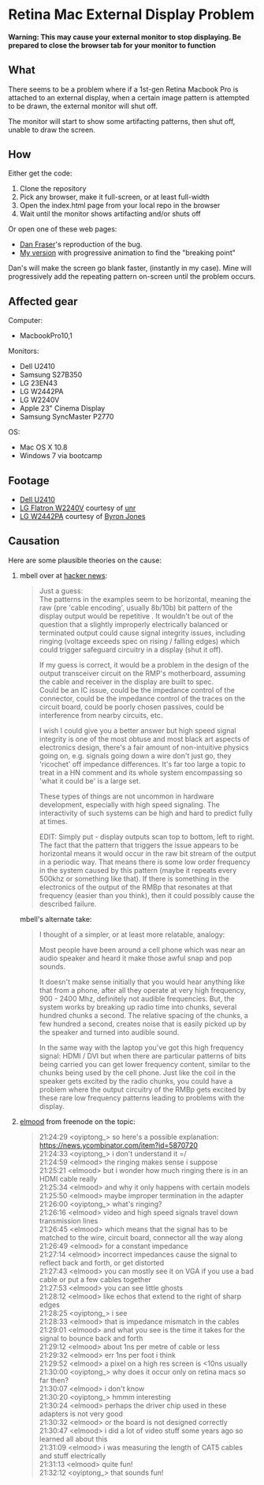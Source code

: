 Retina Mac External Display Problem
===================================

#### Warning: This may cause your external monitor to stop displaying. Be prepared to close the browser tab for your monitor to function

What
----

There seems to be a problem where if a 1st-gen Retina Macbook Pro is attached to an external display, when a certain image pattern is attempted to be drawn, the external monitor will shut off.

The monitor will start to show some artifacting patterns, then shut off, unable to draw the screen.

How
---

Either get the code:

1. Clone the repository
2. Pick any browser, make it full-screen, or at least full-width
3. Open the index.html page from your local repo in the browser
4. Wait until the monitor shows artifacting and/or shuts off

Or open one of these web pages:

* [Dan Fraser](http://www.capybara.org/~andrew/noise/)'s reproduction of the bug.
* [My version](https://people.mozilla.com/~oyiptong/retinadisplayproblem/index.html) with progressive animation to find the "breaking point"

Dan's will make the screen go blank faster, (instantly in my case). Mine will progressively add the repeating pattern on-screen until the problem occurs.

Affected gear
-------------

Computer:

* MacbookPro10,1

Monitors:

* Dell U2410
* Samsung S27B350
* LG 23EN43
* LG W2442PA
* LG W2240V
* Apple 23" Cinema Display
* Samsung SyncMaster P2770

OS:

* Mac OS X 10.8
* Windows 7 via bootcamp

Footage
-------

* [Dell U2410](https://vimeo.com/68238157)
* [LG Flatron W2240V](https://vimeo.com/68255631) courtesy of [unr](https://github.com/unr)
* [LG W2442PA](https://vimeo.com/68274344) courtesy of [Byron Jones](https://github.com/globau)

Causation
---------

Here are some plausible theories on the cause:

1. mbell over at [hacker news](https://news.ycombinator.com/item?id=5870720):
    
    > Just a guess:  
    > The patterns in the examples seem to be horizontal, meaning the raw (pre 'cable encoding', usually 8b/10b) bit pattern of the display output would be repetitive . It wouldn't be out of the question that a slightly improperly electrically balanced or terminated output could cause signal integrity issues, including ringing (voltage exceeds spec on rising / falling edges) which could trigger safeguard circuitry in a display (shut it off).  
    >
    > If my guess is correct, it would be a problem in the design of the output transceiver circuit on the RMP's motherboard, assuming the cable and receiver in the display are built to spec.  
    > Could be an IC issue, could be the impedance control of the connector, could be the impedance control of the traces on the circuit board, could be poorly chosen passives, could be interference from nearby circuits, etc.  
    >
    > I wish I could give you a better answer but high speed signal integrity is one of the most obtuse and most black art aspects of electronics design, there's a fair amount of non-intuitive physics going on, e.g. signals going down a wire don't just go, they 'ricochet' off impedance differences. It's far too large a topic to treat in a HN comment and its whole system encompassing so 'what it could be' is a large set.  
    >
    > These types of things are not uncommon in hardware development, especially with high speed signaling. The interactivity of such systems can be high and hard to predict fully at times.  
    >
    > EDIT: Simply put - display outputs scan top to bottom, left to right. The fact that the pattern that triggers the issue appears to be horizontal means it would occur in the raw bit stream of the output in a periodic way. That means there is some low order frequency in the system caused by this pattern (maybe it repeats every 500khz or something like that). If there is something in the electronics of the output of the RMBp that resonates at that frequency (easier than you think), then it could possibly cause the described failure.  
    
    mbell's alternate take:
    
    > I thought of a simpler, or at least more relatable, analogy:  
    >
    > Most people have been around a cell phone which was near an audio speaker and heard it make those awful snap and pop sounds.  
    >
    > It doesn't make sense initially that you would hear anything like that from a phone, after all they operate at very high frequency, 900 - 2400 Mhz, definitely not audible frequencies. But, the system works by breaking up radio time into chunks, several hundred chunks a second. The relative spacing of the chunks, a few hundred a second, creates noise that is easily picked up by the speaker and turned into audible sound.  
    >
    > In the same way with the laptop you've got this high frequency signal: HDMI / DVI but when there are particular patterns of bits being carried you can get lower frequency content, similar to the chunks being used by the cell phone. Just like the coil in the speaker gets excited by the radio chunks, you could have a problem where the output circuitry of the RMBp gets excited by these rare low frequency patterns leading to problems with the display.  

3. [elmood](http://www.capybara.org/) from freenode on the topic:
    
    > 21:24:29 &lt;oyiptong_&gt; so here's a possible explanation: https://news.ycombinator.com/item?id=5870720  
    > 21:24:33 &lt;oyiptong_&gt; i don't understand it =/  
    > 21:24:59 &lt;elmood&gt; the ringing makes sense i suppose  
    > 21:25:21 &lt;elmood&gt; but i wonder how much ringing there is in an HDMI cable really  
    > 21:25:34 &lt;elmood&gt; and why it only happens with certain models  
    > 21:25:50 &lt;elmood&gt; maybe improper termination in the adapter  
    > 21:26:00 &lt;oyiptong_&gt; what's ringing?  
    > 21:26:16 &lt;elmood&gt; video and high speed signals travel down transmission lines  
    > 21:26:45 &lt;elmood&gt; which means that the signal has to be matched to the wire, circuit board, connector all the way along  
    > 21:26:49 &lt;elmood&gt; for a constant impedance  
    > 21:27:14 &lt;elmood&gt; incorrect impedances cause the signal to reflect back and forth, or get distorted  
    > 21:27:43 &lt;elmood&gt; you can mostly see it on VGA if you use a bad cable or put a few cables together  
    > 21:27:53 &lt;elmood&gt; you can see little ghosts  
    > 21:28:12 &lt;elmood&gt; like echos that extend to the right of sharp edges  
    > 21:28:25 &lt;oyiptong_&gt; i see  
    > 21:28:33 &lt;elmood&gt; that is impedance mismatch in the cables  
    > 21:29:01 &lt;elmood&gt; and what you see is the time it takes for the signal to bounce back and forth  
    > 21:29:12 &lt;elmood&gt; about 1ns per metre of cable or less  
    > 21:29:32 &lt;elmood&gt; err 1ns per foot i think  
    > 21:29:52 &lt;elmood&gt; a pixel on a high res screen is <10ns usually  
    > 21:30:00 &lt;oyiptong_&gt; why does it occur only on retina macs so far then?  
    > 21:30:07 &lt;elmood&gt; i don't know  
    > 21:30:20 &lt;oyiptong_&gt; hmmm interesting  
    > 21:30:24 &lt;elmood&gt; perhaps the driver chip used in these adapters is not very good  
    > 21:30:32 &lt;elmood&gt; or the board is not designed correctly  
    > 21:30:47 &lt;elmood&gt; i did a lot of video stuff some years ago so learned all about this  
    > 21:31:09 &lt;elmood&gt; i was measuring the length of CAT5 cables and stuff electrically  
    > 21:31:13 &lt;elmood&gt; quite fun!  
    > 21:32:12 &lt;oyiptong_&gt; that sounds fun!   
